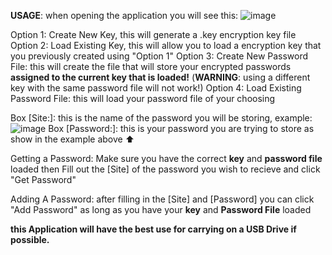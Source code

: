 **USAGE**:
when opening the application you will see this:
![image](https://github.com/user-attachments/assets/198c1f2c-f13f-4949-97e3-f160e07b2c1e)

Option 1: Create New Key, this will generate a .key encryption key file
Option 2: Load Existing Key, this will allow you to load a encryption key that you previously created using "Option 1"
Option 3: Create New Password File: this will create the file that will store your encrypted passwords **assigned to the current key that is loaded!** (**WARNING**: using a different key with the same password file will not work!)
Option 4: Load Existing Password File: this will load your password file of your choosing


Box [Site:]: this is the name of the password you will be storing, example:
![image](https://github.com/user-attachments/assets/57bc85d2-8c88-4839-9da8-04593c0b69a6)
Box [Password:]: this is your password you are trying to store as show in the example above ⬆

Getting a Password:
Make sure you have the correct **key** and **password file** loaded then Fill out the [Site] of the password you wish to recieve and click "Get Password"

Adding A Password:
after filling in the [Site] and [Password] you can click "Add Password" as long as you have your **key** and **Password File** loaded 

**this Application will have the best use for carrying on a USB Drive if possible.** 
